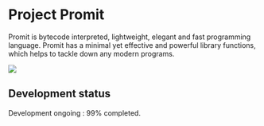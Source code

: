 # Project Promit

Promit is bytecode interpreted, lightweight, elegant and fast programming language. Promit has a minimal yet effective and powerful library functions, which helps to tackle down any modern programs.

![](logo/logo.jpg)

## Development status

Development ongoing : 99% completed.
